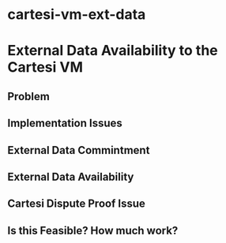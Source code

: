 # cartesi-vm-ext-data
# External Data Availability to the Cartesi VM

## Problem

## Implementation Issues

## External Data Commintment

## External Data Availability

## Cartesi Dispute Proof Issue

## Is this Feasible? How much work?